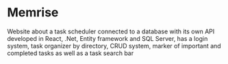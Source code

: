# Memrise

Website about a task scheduler connected to a database with its own API developed in React, .Net, Entity framework and SQL Server, has a login system, task organizer by directory, CRUD system, marker of important and completed tasks as well as a task search bar
